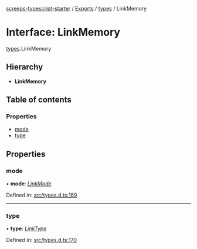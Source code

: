 [screeps-typescript-starter](../README.md) / [Exports](../modules.md) / [types](../modules/types.md) / LinkMemory

# Interface: LinkMemory

[types](../modules/types.md).LinkMemory

## Hierarchy

* **LinkMemory**

## Table of contents

### Properties

- [mode](types.linkmemory.md#mode)
- [type](types.linkmemory.md#type)

## Properties

### mode

• **mode**: [*LinkMode*](../enums/types.linkmode.md)

Defined in: [src/types.d.ts:169](https://github.com/Baelyk/screeps/blob/c7b9358/src/types.d.ts#L169)

___

### type

• **type**: [*LinkType*](../enums/types.linktype.md)

Defined in: [src/types.d.ts:170](https://github.com/Baelyk/screeps/blob/c7b9358/src/types.d.ts#L170)
